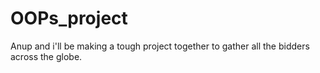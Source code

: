 # OOPs_project
Anup and i'll be making a tough project together to gather all the bidders across the globe.
